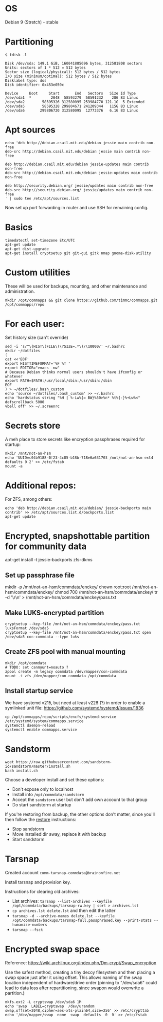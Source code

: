 # OS

Debian 9 (Stretch) - stable

# Partitioning

```
$ fdisk -l

Disk /dev/sda: 149.1 GiB, 160041885696 bytes, 312581808 sectors
Units: sectors of 1 * 512 = 512 bytes
Sector size (logical/physical): 512 bytes / 512 bytes
I/O size (minimum/optimal): 512 bytes / 512 bytes
Disklabel type: dos
Disk identifier: 0x453e050c

Device     Boot     Start       End   Sectors   Size Id Type
/dev/sda1  *         2048  58593279  58591232    28G 83 Linux
/dev/sda2        58595326 312580095 253984770 121.1G  5 Extended
/dev/sda5        58595328 299804671 241209344   115G 83 Linux
/dev/sda6       299806720 312580095  12773376   6.1G 83 Linux
```

# Apt sources

```
echo 'deb http://debian.csail.mit.edu/debian jessie main contrib non-free
deb-src http://debian.csail.mit.edu/debian jessie main contrib non-free

deb http://debian.csail.mit.edu/debian jessie-updates main contrib non-free
deb-src http://debian.csail.mit.edu/debian jessie-updates main contrib non-free

deb http://security.debian.org/ jessie/updates main contrib non-free
deb-src http://security.debian.org/ jessie/updates main contrib non-free
' | sudo tee /etc/apt/sources.list
```

Now set up port forwarding in router and use SSH for remaining config.


# Basics
```
timedatectl set-timezone Etc/UTC
apt-get update
apt-get dist-upgrade
apt-get install cryptsetup git git-gui gitk nmap gnome-disk-utility
```


# Custom utilities

These will be used for backups, mounting, and other maintenance and
administration.

`mkdir /opt/commapps && git clone https://github.com/timmc/commapps.git /opt/commapps/repo`


# For each user:
Set history size (can't override)
```
sed -i 's/^\(HIST\(FILE\)\?SIZE=.*\)/\10000/' ~/.bashrc
mkdir ~/dotfiles
(
cat <<'EOF'
export HISTTIMEFORMAT='%F %T '
export EDITOR="emacs -nw"
# Because Debian thinks normal users shouldn't have ifconfig or whatever
export PATH=$PATH:/usr/local/sbin:/usr/sbin:/sbin
EOF
) > ~/dotfiles/.bash_custom
echo 'source ~/dotfiles/.bash_custom' >> ~/.bashrc
echo 'hardstatus string "%H | %-Lw%{= BW}%50>%n* %t%{-}%+Lw%<"
defscrollback 5000
vbell off' >> ~/.screenrc
```

# Secrets store

A meh place to store secrets like encryption passphrases required for
startup:

```
mkdir /mnt/not-an-hsm
echo 'UUID=c04b9188-0f23-4c85-b18b-718e6a631703 /mnt/not-an-hsm ext4 defaults 0 2' >> /etc/fstab
mount -a
```


# Additional repos:

For ZFS, among others:

```
echo 'deb http://debian.csail.mit.edu/debian/ jessie-backports main contrib' >> /etc/apt/sources.list.d/backports.list
apt-get update
```


# Encrypted, snapshottable partition for community data
apt-get install -t jessie-backports zfs-dkms

## Set up passphrase file
mkdir -p /mnt/not-an-hsm/commdata/enckey/
chown root:root /mnt/not-an-hsm/commdata/enckey/
chmod 700 /mnt/not-an-hsm/commdata/enckey/
tr -d '\r\n' > /mnt/not-an-hsm/commdata/enckey/pass.txt

## Make LUKS-encrypted partition
```
cryptsetup --key-file /mnt/not-an-hsm/commdata/enckey/pass.txt luksFormat /dev/sda5
cryptsetup --key-file /mnt/not-an-hsm/commdata/enckey/pass.txt open /dev/sda5 con-commdata --type luks
```

## Create ZFS pool with manual mounting
```
mkdir /opt/commdata
# TODO: set canmount=noauto ?
zpool create -m legacy commdata /dev/mapper/con-commdata
mount -t zfs /dev/mapper/con-commdata /opt/commdata
```

## Install startup service

We have systemd v215, but need at least v228 (?) in order to enable a
symlinked unit file: https://github.com/systemd/systemd/issues/1836

```
cp /opt/commapps/repo/scripts/encfs/systemd-service /etc/systemd/system/commapps.service
systemctl daemon-reload
systemctl enable commapps.service
```


# Sandstorm

```
wget https://raw.githubusercontent.com/sandstorm-io/sandstorm/master/install.sh
bash install.sh
```

Choose a developer install and set these options:

- Don't expose only to localhost
- Install into `/opt/commdata/sandstorm`
- Accept the `sandstorm` user but don't add own account to that group
- Do start sandstorm at startup

If you're restoring from backup, the other options don't matter, since
you'll then follow the
[restore](https://docs.sandstorm.io/en/latest/administering/backups/)
instructions:

- Stop sandstorm
- Move installed dir away, replace it with backup
- Start sandstorm


# Tarsnap

Created account `comm-tarsnap-commdata@brainonfire.net`

Install tarsnap and provision key.

Instructions for clearing old archives:

- List archives: `tarsnap --list-archives --keyfile /opt/commdata/backups/tarsnap-rw.key | sort > archives.lst`
- `cp archives.lst delete.lst` and then edit the latter
- `tarsnap -d --archive-names delete.lst --keyfile /opt/commdata/backups/tarsnap-full.passphrased.key --print-stats --humanize-numbers`
- `tarsnap --fsck`

# Encrypted swap space

Reference: https://wiki.archlinux.org/index.php/Dm-crypt/Swap_encryption

Use the safest method, creating a tiny decoy filesystem and then
placing a swap space just after it using offset. This allows naming of
the swap location independent of hardware/drive order (pinning to
"/dev/sda6" could lead to data loss after repartitioning, since swapon
would overwrite a partition.)

```
mkfs.ext2 -L cryptswap /dev/sda6 1M
echo 'swap  LABEL=cryptswap  /dev/urandom  swap,offset=2048,cipher=aes-xts-plain64,size=256' >> /etc/crypttab
echo '/dev/mapper/swap  none  swap  defaults  0  0' >> /etc/fstab
```

